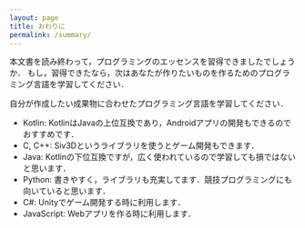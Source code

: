 ```yaml
---
layout: page
title: おわりに
permalink: /summary/
---
```

本文書を読み終わって，プログラミングのエッセンスを習得できましたでしょうか．
もし，習得できたなら，次はあなたが作りたいものを作るためのプログラミング言語を学習してください．

自分が作成したい成果物に合わせたプログラミング言語を学習してください．

* Kotlin: KotlinはJavaの上位互換であり，Androidアプリの開発もできるのでおすすめです．
* C, C++: Siv3Dというライブラリを使うとゲーム開発もできます．
* Java: Kotlinの下位互換ですが，広く使われているので学習しても損ではないと思います．
* Python: 書きやすく，ライブラリも充実してます．競技プログラミングにも向いていると思います．
* C\#: Unityでゲーム開発する時に利用します．
* JavaScript: Webアプリを作る時に利用します．

